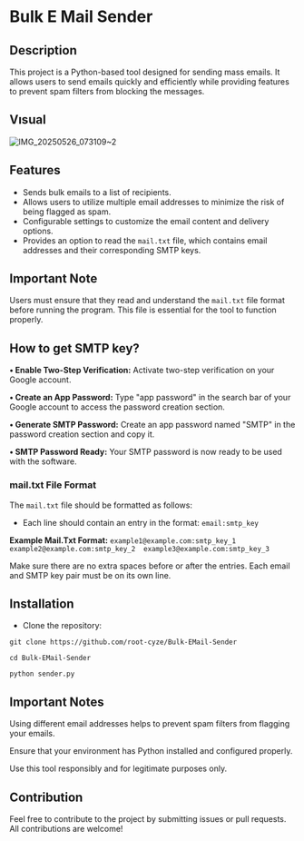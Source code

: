 # Bulk E Mail Sender

## Description

This project is a Python-based tool designed for sending mass emails. It allows users to send emails quickly and efficiently while providing features to prevent spam filters from blocking the messages.

## Vısual

![IMG_20250526_073109~2](https://github.com/user-attachments/assets/0118475f-e2e9-4095-9087-4d633509bcf3)



## Features

- Sends bulk emails to a list of recipients.
- Allows users to utilize multiple email addresses to minimize the risk of being flagged as spam.
- Configurable settings to customize the email content and delivery options.
- Provides an option to read the `mail.txt`  file, which contains email addresses and their corresponding SMTP keys.
  
## Important Note

Users must ensure that they read and understand the `mail.txt` file format before running the program. This file is essential for the tool to function properly.

## How to get SMTP key?

**• Enable Two-Step Verification:** Activate two-step verification on your Google account.


**• Create an App Password:** Type "app password" in the search bar of your Google account to access the password creation section.


**• Generate SMTP Password:** Create an app password named "SMTP" in the password creation section and copy it.


**• SMTP Password Ready:** Your SMTP password is now ready to be used with the software.


### mail.txt File Format

The `mail.txt`  file should be formatted as follows:

- Each line should contain an entry in the format:  `email:smtp_key`

  
**Example Mail.Txt Format:**
``
example1@example.com:smtp_key_1 
example2@example.com:smtp_key_2 
example3@example.com:smtp_key_3
``

Make sure there are no extra spaces before or after the entries. Each email and SMTP key pair must be on its own line.

## Installation

+ Clone the repository:

```
git clone https://github.com/root-cyze/Bulk-EMail-Sender
```
```
cd Bulk-EMail-Sender
```
```
python sender.py
```

## Important Notes

Using different email addresses helps to prevent spam filters from flagging your emails.

Ensure that your environment has Python installed and configured properly.

Use this tool responsibly and for legitimate purposes only.


## Contribution

Feel free to contribute to the project by submitting issues or pull requests. All contributions are welcome!


